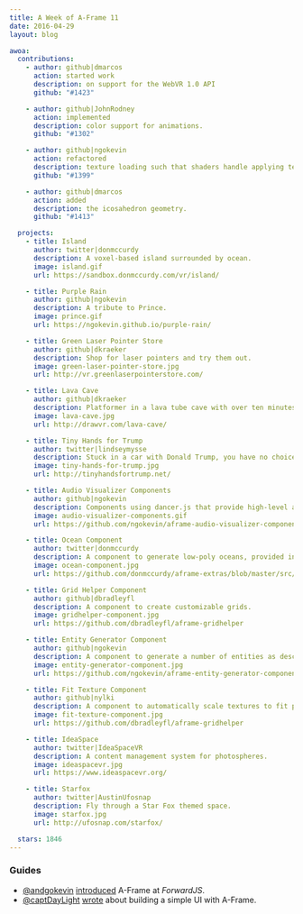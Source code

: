```yaml
---
title: A Week of A-Frame 11
date: 2016-04-29
layout: blog

awoa:
  contributions:
    - author: github|dmarcos
      action: started work
      description: on support for the WebVR 1.0 API
      github: "#1423"

    - author: github|JohnRodney
      action: implemented
      description: color support for animations.
      github: "#1302"

    - author: github|ngokevin
      action: refactored
      description: texture loading such that shaders handle applying textures.
      github: "#1399"

    - author: github|dmarcos
      action: added
      description: the icosahedron geometry.
      github: "#1413"

  projects:
    - title: Island
      author: twitter|donmccurdy
      description: A voxel-based island surrounded by ocean.
      image: island.gif
      url: https://sandbox.donmccurdy.com/vr/island/

    - title: Purple Rain
      author: github|ngokevin
      description: A tribute to Prince.
      image: prince.gif
      url: https://ngokevin.github.io/purple-rain/

    - title: Green Laser Pointer Store
      author: github|dkraeker
      description: Shop for laser pointers and try them out.
      image: green-laser-pointer-store.jpg
      url: http://vr.greenlaserpointerstore.com/

    - title: Lava Cave
      author: github|dkraeker
      description: Platformer in a lava tube cave with over ten minutes of gameplay.
      image: lava-cave.jpg
      url: http://drawvr.com/lava-cave/

    - title: Tiny Hands for Trump
      author: twitter|lindseymysse
      description: Stuck in a car with Donald Trump, you have no choice but to listen to him.
      image: tiny-hands-for-trump.jpg
      url: http://tinyhandsfortrump.net/

    - title: Audio Visualizer Components
      author: github|ngokevin
      description: Components using dancer.js that provide high-level audio data to create audio visualizations.
      image: audio-visualizer-components.gif
      url: https://github.com/ngokevin/aframe-audio-visualizer-components

    - title: Ocean Component
      author: twitter|donmccurdy
      description: A component to generate low-poly oceans, provided in his aframe-extras library.
      image: ocean-component.jpg
      url: https://github.com/donmccurdy/aframe-extras/blob/master/src/primitives/a-ocean.js

    - title: Grid Helper Component
      author: github|dbradleyfl
      description: A component to create customizable grids.
      image: gridhelper-component.jpg
      url: https://github.com/dbradleyfl/aframe-gridhelper

    - title: Entity Generator Component
      author: github|ngokevin
      description: A component to generate a number of entities as described by mixins.
      image: entity-generator-component.jpg
      url: https://github.com/ngokevin/aframe-entity-generator-component

    - title: Fit Texture Component
      author: github|nylki
      description: A component to automatically scale textures to fit planes.
      image: fit-texture-component.jpg
      url: https://github.com/dbradleyfl/aframe-gridhelper

    - title: IdeaSpace
      author: twitter|IdeaSpaceVR
      description: A content management system for photospheres.
      image: ideaspacevr.jpg
      url: https://www.ideaspacevr.org/

    - title: Starfox
      author: twitter|AustinUfosnap
      description: Fly through a Star Fox themed space.
      image: starfox.jpg
      url: http://ufosnap.com/starfox/

  stars: 1846
---
```


### Guides

- [@andgokevin](https://twitter.com/andgokevin) [introduced](https://www.youtube.com/watch?v=f2pu-oMspLs) A-Frame at *ForwardJS*.
- [@captDayLight](https://twittter.com/captDayLight) [wrote](https://blog.neondaylight.com/build-a-simple-web-vr-ui-with-a-frame-a17a2d5b484) about building a simple UI with A-Frame.
